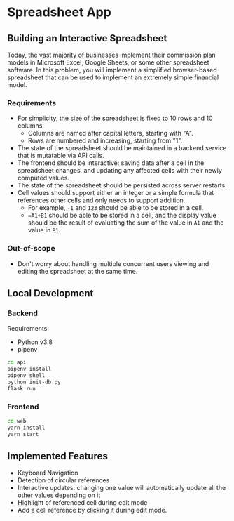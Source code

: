 # Spreadsheet App

## Building an Interactive Spreadsheet

Today, the vast majority of businesses implement their commission plan models
in Microsoft Excel, Google Sheets, or some other spreadsheet software. In this
problem, you will implement a simplified browser-based spreadsheet that can be
used to implement an extremely simple financial model.

### Requirements

* For simplicity, the size of the spreadsheet is fixed to 10 rows and 10
  columns.
  - Columns are named after capital letters, starting with "A".
  - Rows are numbered and increasing, starting from "1".
* The state of the spreadsheet should be maintained in a backend service that
  is mutatable via API calls.
* The frontend should be interactive: saving data after a cell in the
  spreadsheet changes, and updating any affected cells with their newly
  computed values.
* The state of the spreadsheet should be persisted across server restarts.
* Cell values should support either an integer or a simple formula that
  references other cells and only needs to support addition.
    - For example, `-1` and `123` should be able to be stored in a cell.
    - `=A1+B1` should be able to be stored in a cell, and the display value
      should be the result of evaluating the sum of the value in `A1` and
      the value in `B1`.

### Out-of-scope

* Don't worry about handling multiple concurrent users viewing and editing the
  spreadsheet at the same time.

## Local Development

### Backend

Requirements:
- Python v3.8
- pipenv

```sh
cd api
pipenv install
pipenv shell
python init-db.py
flask run
```

### Frontend

```sh
cd web
yarn install
yarn start
```

## Implemented Features

- Keyboard Navigation
- Detection of circular references
- Interactive updates: changing one value will automatically update all the other values depending on it
- Highlight of referenced cell during edit mode
- Add a cell reference by clicking it during edit mode.
